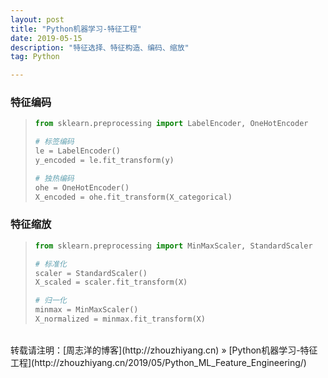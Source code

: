 ```yaml
---
layout: post
title: "Python机器学习-特征工程"
date: 2019-05-15 
description: "特征选择、特征构造、编码、缩放"
tag: Python 

---
```


### 特征编码

>```python
>from sklearn.preprocessing import LabelEncoder, OneHotEncoder
>
># 标签编码
>le = LabelEncoder()
>y_encoded = le.fit_transform(y)
>
># 独热编码
>ohe = OneHotEncoder()
>X_encoded = ohe.fit_transform(X_categorical)
>```

### 特征缩放

>```python
>from sklearn.preprocessing import MinMaxScaler, StandardScaler
>
># 标准化
>scaler = StandardScaler()
>X_scaled = scaler.fit_transform(X)
>
># 归一化
>minmax = MinMaxScaler()
>X_normalized = minmax.fit_transform(X)
>```

<br>
转载请注明：[周志洋的博客](http://zhouzhiyang.cn) » [Python机器学习-特征工程](http://zhouzhiyang.cn/2019/05/Python_ML_Feature_Engineering/) 

